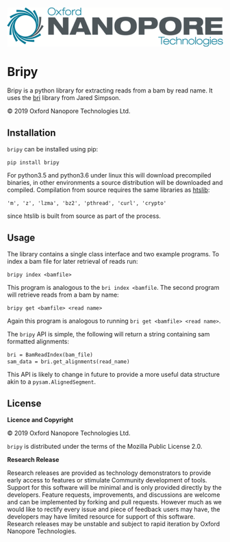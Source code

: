 ﻿
![Oxford Nanopore Technologies logo](https://github.com/nanoporetech/bripy/raw/master/images/ONT_logo_590x106.png)


Bripy
======

Bripy is a python library for extracting reads from a bam by read name. It
uses the [bri](https://github.com/jts/bri) library from Jared Simpson.

© 2019 Oxford Nanopore Technologies Ltd.

Installation
------------

`bripy` can be installed using pip:

    pip install bripy

For python3.5 and python3.6 under linux this will download precompiled
binaries, in other environments a source distribution will be downloaded
and compiled. Compilation from source requires the same libraries as
[htslib](https://github.com/samtools/htslib):

    'm', 'z', 'lzma', 'bz2', 'pthread', 'curl', 'crypto'

since htslib is built from source as part of the process.

Usage
-----

The library contains a single class interface and two example programs. To
index a bam file for later retrieval of reads run:

    bripy index <bamfile>

This program is analogous to the `bri index <bamfile`. The second program
will retrieve reads from a bam by name:

    bripy get <bamfile> <read name>

Again this program is analogous to running `bri get <bamfile> <read name>`.

The `bripy` API is simple, the following will return a string containing
sam formatted alignments:

    bri = BamReadIndex(bam_file)
    sam_data = bri.get_alignments(read_name)

This API is likely to change in future to provide a more useful data structure
akin to a `pysam.AlignedSegment`.


License
-------

**Licence and Copyright**

© 2019 Oxford Nanopore Technologies Ltd.

`bripy` is distributed under the terms of the Mozilla Public License 2.0.

**Research Release**

Research releases are provided as technology demonstrators to provide early
access to features or stimulate Community development of tools. Support for
this software will be minimal and is only provided directly by the developers.
Feature requests, improvements, and discussions are welcome and can be
implemented by forking and pull requests. However much as we would
like to rectify every issue and piece of feedback users may have, the
developers may have limited resource for support of this software. Research
releases may be unstable and subject to rapid iteration by Oxford Nanopore
Technologies.
